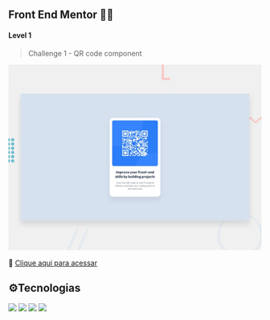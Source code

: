 ## Front End Mentor 👨‍💻
#### Level 1

>Challenge 1 - QR code component

![preview](./level1/1%20-%20QR%20Code%20Component%20Main/.github/preview.png)

🔗 [Clique aqui para acessar](https://wmbernardes.github.io/frontmentor.io/level1/1%20-%20QR%20Code%20Component%20Main/index.html)

## ⚙️Tecnologias

<div>

<img src = "https://icongr.am/devicon/git-original.svg?size=42&color=currentColor">
<img allign = "center"  src = "https://icongr.am/devicon/github-original.svg?size=42&color=currentColor">
<img src = "https://icongr.am/devicon/html5-original-wordmark.svg?size=42&color=currentColor">
<img src = "https://icongr.am/devicon/css3-original-wordmark.svg?size=42&color=currentColor">

</div>